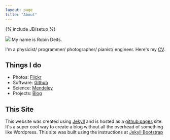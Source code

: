 ```yaml
---
layout: page
title: "About"
---
```

{% include JB/setup %}

<img src="http://www.gravatar.com/avatar/1ae757387e4f961dca8e5dc91fb83d57?s=250" style="" />
My name is Robin Deits.

I'm a physicist/ programmer/ photographer/ pianist/ engineer. 
Here's my [CV](/assets/Robin_Deits_CV.pdf).

## Things I do
* Photos: [Flickr](http://www.flickr.com/photos/26769928@N02/)
* Software: [Github](https://github.com/rdeits)
* Science: [Mendeley](http://www.mendeley.com/profiles/robin-deits/)
* Projects: [Blog](../..)

## This Site
This website was created using [Jekyll](https://github.com/mojombo/jekyll/) and is hosted as a [github:pages](http://pages.github.com/) site. It's a super cool way to create a blog without all the overhead of something like Wordpress. This site was built using the instructions at [Jekyll Bootstrap](http://jekyllbootstrap.com/usage/jekyll-quick-start.html)
